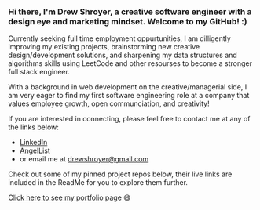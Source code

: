 ### Hi there, I'm Drew Shroyer, a creative software engineer with a design eye and marketing mindset.  Welcome to my GitHub! :) 

Currently seeking full time employment oppurtunities, I am dilligently improving my existing projects, brainstorming new creative design/development solutions, and sharpening my data structures and algorithms skills using LeetCode and other resourses to become a stronger full stack engineer.

With a background in web development on the creative/managerial side, I am very eager to find my first software engineering role at a company that values employee growth, open communciation, and creativity!

If you are interested in connecting, please feel free to contact me at any of the links below:

- [LinkedIn](https://www.linkedin.com/in/drew-shroyer-861b32a4/)
- [AngelList](https://angel.co/u/drew-drew-shroyer)
- or email me at drewshroyer@gmail.com

Check out some of my pinned project repos below, their live links are included in the ReadMe for you to explore them further. 

[Click here to see my portfolio page](https://drewshroyer.github.io/) 😄
